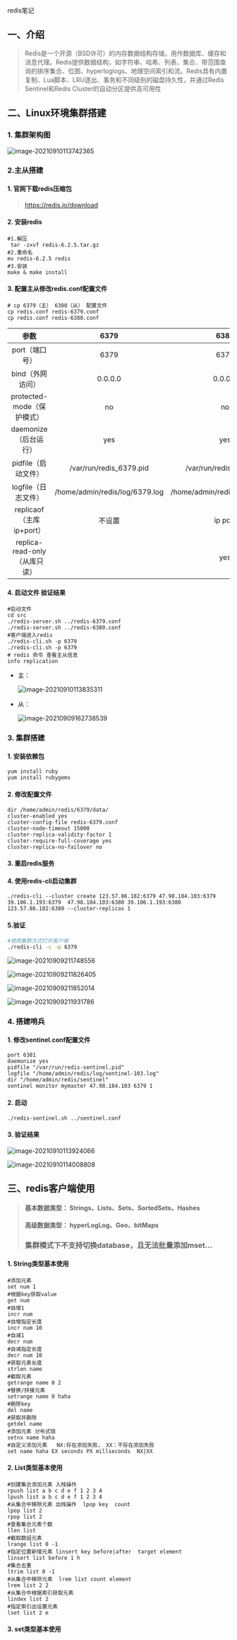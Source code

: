 redis笔记



## 一、介绍

> Redis是一个开源（BSD许可）的内存数据结构存储，用作数据库、缓存和消息代理。Redis提供数据结构，如字符串、哈希、列表、集合、带范围查询的排序集合、位图、hyperloglogs、地理空间索引和流。Redis具有内置复制、Lua脚本、LRU逐出、事务和不同级别的磁盘持久性，并通过Redis Sentinel和Redis Cluster的自动分区提供高可用性



## 二、Linux环境集群搭建

### 1. 集群架构图

![image-20210910113742365](https://raw.staticdn.net/coderSpw/notes/master/note_img/image-20210910113742365.png)



### 2.主从搭建

#### 1. 官网下载redis压缩包

> https://redis.io/download

#### 2. 安装redis

```shell
#1.解压
 tar -zxvf redis-6.2.5.tar.gz
#2.重命名
mv redis-6.2.5 redis
#3.安装
make & make install 
```

#### 3. 配置主从修改redis.conf配置文件

```shell
# cp 6379（主） 6380（从） 配置文件
cp redis.conf redis-6379.conf
cp redis.conf redis-6380.conf
```

|              参数              |              6379              |              6380              |
| :----------------------------: | :----------------------------: | :----------------------------: |
|         port（端口号）         |              6379              |              6379              |
|        bind（外网访问）        |            0.0.0.0             |            0.0.0.0             |
|   protected-mode（保护模式）   |               no               |               no               |
|     daemonize（后台运行）      |              yes               |              yes               |
|      pidfile（启动文件）       |    /var/run/redis_6379.pid     |    /var/run/redis_6380.pid     |
|      logfile（日志文件）       | /home/admin/redis/log/6379.log | /home/admin/redis/log/6380.log |
|    replicaof（主库ip+port）    |             不设置             |            ip  port            |
| replica-read-only （从库只读） |                                |              yes               |

#### 4. 启动文件 验证结果

```shell
#启动文件
cd src
./redis-server.sh ../redis-6379.conf
./redis-server.sh ../redis-6380.conf
#客户端进入redis
./redis-cli.sh -p 6379
./redis-cli.sh -p 6379
# redis 命令 查看主从信息
info replication 
```

- 主：

  ![image-20210910113835311](https://raw.staticdn.net/coderSpw/notes/master/note_img/image-20210910113835311.png)

- 从：

  ![image-20210909162738539](https://raw.staticdn.net/coderSpw/notes/master/note_img/image-20210909162738539.png)



### 3. 集群搭建

#### 1. 安装依赖包

``` shell
yum install ruby
yum install rubygems
```

#### 2. 修改配置文件

``` shell
dir /home/admin/redis/6379/data/
cluster-enabled yes
cluster-config-file redis-6379.conf
cluster-node-timeout 15000
cluster-replica-validity-factor 1
cluster-require-full-coverage yes
cluster-replica-no-failover no
```

#### 3. 重启redis服务

#### 4. 使用redis-cli启动集群

``` shell
./redis-cli --cluster create 123.57.86.182:6379 47.98.184.103:6379 39.106.1.193:6379  47.98.184.103:6380 39.106.1.193:6380 123.57.86.182:6380 --cluster-replicas 1
```

#### 5.验证

``` sh
#使用集群方式打开客户端
./redis-cli -c -p 6379
```

![image-20210909211748556](https://raw.staticdn.net/coderSpw/notes/master/note_img/image-20210909211748556.png)

![image-20210909211826405](https://raw.staticdn.net/coderSpw/notes/master/note_img/image-20210909211826405.png)

![image-20210909211852014](https://raw.staticdn.net/coderSpw/notes/master/note_img/image-20210909211852014.png)

![image-20210909211931786](https://raw.staticdn.net/coderSpw/notes/master/note_img/image-20210909211931786.png)



### 4. 搭建哨兵

#### 1. 修改sentinel.conf配置文件

```shell
port 6381
daemonize yes
pidfile "/var/run/redis-sentinel.pid"
logfile "/home/admin/redis/log/sentinel-103.log"
dir "/home/admin/redis/sentinel"
sentinel monitor mymaster 47.98.184.103 6379 1
```

#### 2. 启动

```shell
./redis-sentinel.sh ../sentinel.conf
```

#### 3. 验证结果

![image-20210910113924066](https://raw.staticdn.net/coderSpw/notes/master/note_img/image-20210910113924066-16498401412591.png)

![image-20210910114008808](https://raw.staticdn.net/coderSpw/notes/master/note_img/image-20210910114008808.png)





## 三、redis客户端使用

> #### 基**本数据**类型： Strings、Lists、Sets、SortedSets、Hashes
>
> #### 高级数据类型： hyperLogLog、Geo、bitMaps
>
> ### 集群模式下不支持切换database，且无法批量添加mset...

#### 1. String类型基本使用

```shell
#添加元素
set num 1
#根据key获取value
get num
#自增1
incr num
#自增指定长度 
incr num 10
#自减1
decr num
#自减指定长度
decr num 10
#获取元素长度
strlen name
#截取元素
getrange name 0 2
#替换/拼接元素
setrange name 0 haha  
#删除key
del name
#获取并删除
getdel name 
#添加元素 分布式锁
setnx name haha
#自定义添加元素   NX:存在添加失败， XX：不存在添加失败
set name haha EX seconds PX millseconds  NX|XX
```

#### 2. List类型基本使用

```shell
#创建集合添加元素 入栈操作
rpush list a b c d e f 1 2 3 4
lpush list a b c d e f 1 2 3 4
#从集合中移除元素 出栈操作  lpop key  count
lpop list 2 
rpop list 2
#查看集合元素个数
llen list 
#截取数组元素
lrange list 0 -1 
#指定位置新增元素 linsert key before|after  target element 
linsert list before 1 h 
#集合去重
ltrim list 0 -1 
#从集合中移除元素  lrem list count element 
lrem list 2 2 
#从集合中根据索引获取元素
lindex list 2 
#指定索引出设置元素
lset list 2 e 
```

#### 3. set类型基本使用

```shell

```

